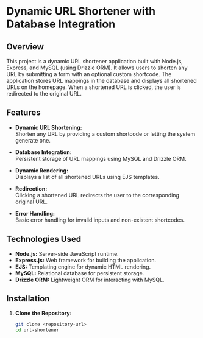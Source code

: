 # Dynamic URL Shortener with Database Integration

## Overview

This project is a dynamic URL shortener application built with Node.js, Express, and MySQL (using Drizzle ORM). It allows users to shorten any URL by submitting a form with an optional custom shortcode. The application stores URL mappings in the database and displays all shortened URLs on the homepage. When a shortened URL is clicked, the user is redirected to the original URL.

## Features

- **Dynamic URL Shortening:**  
  Shorten any URL by providing a custom shortcode or letting the system generate one.
  
- **Database Integration:**  
  Persistent storage of URL mappings using MySQL and Drizzle ORM.
  
- **Dynamic Rendering:**  
  Displays a list of all shortened URLs using EJS templates.
  
- **Redirection:**  
  Clicking a shortened URL redirects the user to the corresponding original URL.
  
- **Error Handling:**  
  Basic error handling for invalid inputs and non-existent shortcodes.

## Technologies Used

- **Node.js:** Server-side JavaScript runtime.
- **Express.js:** Web framework for building the application.
- **EJS:** Templating engine for dynamic HTML rendering.
- **MySQL:** Relational database for persistent storage.
- **Drizzle ORM:** Lightweight ORM for interacting with MySQL.

## Installation

1. **Clone the Repository:**
   ```bash
   git clone <repository-url>
   cd url-shortener
